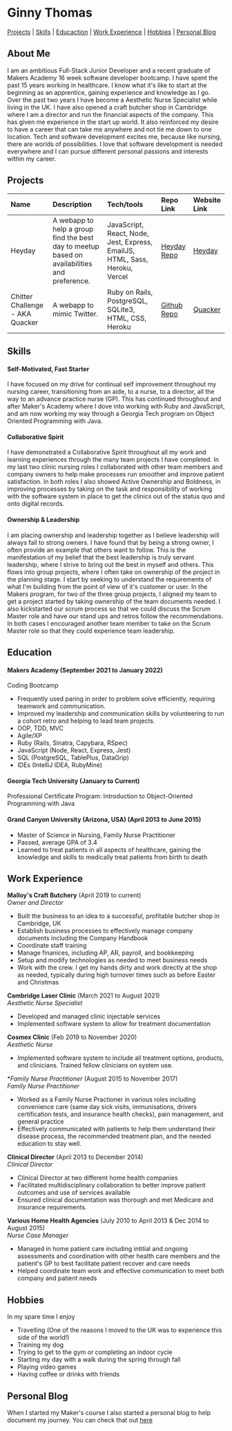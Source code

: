# Ginny Thomas
[Projects](#Projects) | [Skills](#Skills) | [Educaction](#Education) | [Work Experience](#Work-Experience) | [Hobbies](#Hobbies) | [Personal Blog](#Personal-Blog)

## About Me
I am an ambitious Full-Stack Junior Developer and a recent graduate of Makers Academy 16 week software developer bootcamp. I have spent the past 15 years working in healthcare. I know what it's like to start at the beginning as an apprentice, gaining experience and knowledge as I go. Over the past two years I have become a Aesthetic Nurse Specialist while living in the UK.  I have also opened a craft butcher shop in Cambridge where I am a director and run the financial aspects of the company.  This has given me experience in the start up world.  It also reinforced my desire to have a career that can take me anywhere and not tie me down to one location.  Tech and software development excites me, because like nursing, there are worlds of possibilities.  I love that software development is needed everywhere and I can pursue different personal passions and interests within my career.

## Projects

Name  | Description  | Tech/tools  | Repo Link  | Website Link
| :---  | :---  | :---  | :--- | :---
Heyday           | A webapp to help a group find the best day to meetup based on availabilities and preference. | JavaScript, React, Node, Jest, Express, EmailJS, HTML, Sass, Heroku, Vercel | [Heyday Repo](https://github.com/ginnyamazed/Heyday.git) | [Heyday](https://heyday.vercel.app/)
| Chitter Challenge - AKA Quacker | A webapp to mimic Twitter. | Ruby on Rails, PostgreSQL, SQLite3, HTML, CSS, Heroku  | [Github Repo](https://github.com/ginnyamazed/chitter-challenge.git) | [Quacker](https://ginnysquacker.herokuapp.com/)

## Skills

#### Self-Motivated, Fast Starter

I have focused on my drive for continual self improvement throughout my nursing career, transitioning from an aide, to a nurse, to a director, all the way to an advance practice nurse (GP).  This has continued throughout and after Maker's Academy where I dove into working with Ruby and JavaScript, and am now working my way through a Georgia Tech program on Object Oriented Programming with Java.  

#### Collaborative Spirit

I have demonstrated a Collaborative Spirit throughout all my work and learning experiences through the many team projects I have completed.  In my last two clinic nursing roles I collaborated with other team members and company owners to help make processes run smoother and improve patient satisfaction.  In both roles I also showed Active Ownership and Boldness, in improving processes by taking on the task and responsibility of working with the software system in place to get the clinics out of the status quo and onto digital records. 

#### Ownership & Leadership

I am placing ownership and leadership together as I believe leadership will always fall to strong owners. I have found that by being a strong owner, I often provide an example that others want to follow.  This is the manifestation of my belief that the best leadership is truly servant leadership, where I strive to bring out the best in myself and others.  This flows into group projects, where I often take on ownership of the project in the planning stage.  I start by seeking to understand the requirements of what I'm building from the point of view of it's customer or user.  In the Makers program, for two of the three group projects, I aligned my team to get a project started by taking ownership of the team documents needed. I also kickstarted our scrum process so that we could discuss the Scrum Master role and have our stand ups and retros follow the recommendations.  In both cases I encouraged another team member to take on the Scrum Master role so that they could experience team leadership. 

## Education

#### Makers Academy (September 2021 to January 2022)
Coding Bootcamp

- Frequently used paring in order to problem solve efficiently, requiring teamwork and communication.
- Improved my leadership and communication skills by volunteering to run a cohort retro and helping to lead team projects.
- OOP, TDD, MVC
- Agile/XP
- Ruby (Rails, Sinatra, Capybara, RSpec)
- JavaScript (Node, React, Express, Jest)
- SQL (PostgreSQL, TablePlus, DataGrip)
- IDEs (IntelliJ IDEA, RubyMine)

#### Georgia Tech University (January to Current)

Professional Certificate Program: Introduction to Object-Oriented Programming with Java


#### Grand Canyon University (Arizona, USA) (April 2013 to June 2015)

- Master of Science in Nursing, Family Nurse Practitioner
- Passed, average GPA of 3.4
- Learned to treat patients in all aspects of healthcare, gaining the knowledge and skills to medically treat patients from birth to death


## Work Experience

**Malloy's Craft Butchery** (April 2019 to current)  
_Owner and Director_

- Built the business to an idea to a successful, profitable butcher shop in Cambridge, UK
- Establish business processes to effectively manage company documents including the Company Handbook 
- Coordinate staff training
- Manage finanices, including AP, AR, payroll, and bookkeeping
- Setup and modify technologies as needed to meet business needs
- Work with the crew.  I get my hands dirty and work directly at the shop as needed, typically during high turnover times such as before Easter and Christmas

**Cambridge Laser Clinic** (March 2021 to August 2021)  
_Aesthetic Nurse Specialist_

- Developed and managed clinic injectable services
- Implemented software system to allow for treatment documentation

**Cosmex Clinic** (Feb 2019 to November 2020)  
_Aesthetic Nurse_

- Implemented software system to include all treatment options, products, and clinicians.  Trained fellow clinicians on system use. 

**Family Nurse Practitioner* (August 2015 to November 2017)  
_Family Nurse Practitioner_

- Worked as a Family Nurse Practioner in various roles including convenience care (same day sick visits, immunisations, drivers certification tests, and insurance health checks), pain management, and general practice
- Effectively communicated with patients to help them understand their disease process, the recommended treatment plan, and the needed education to stay well. 

**Clinical Director** (April 2013 to December 2014)  
_Clinical Director_

- Clinical Director at two different home health companies
- Facilitated multidisciplinary collaboration to better improve patient outcomes and use of services available
- Ensured clinical documentation was thorough and met Medicare and insurance requirements.

**Various Home Health Agencies** (July 2010 to April 2013 & Dec 2014 to August 2015)  
_Nurse Case Manager_

- Managed in home patient care including intitial and ongoing assessments and coordination with other health care members and the patient's GP to best facilitate patient recover and care needs
- Helped coordinate team work and effective communication to meet both company and patient needs

## Hobbies

In my spare time I enjoy
- Travelling (One of the reasons I moved to the UK was to experience this side of the world!)
- Training my dog
- Trying to get to the gym or completing an indoor cycle
- Starting my day with a walk during the spring through fall
- Playing video games
- Having coffee or drinks with friends

## Personal Blog

When I started my Maker's course I also started a personal blog to help document my journey.  You can check that out [here](https://fnp2se.wordpress.com/)
